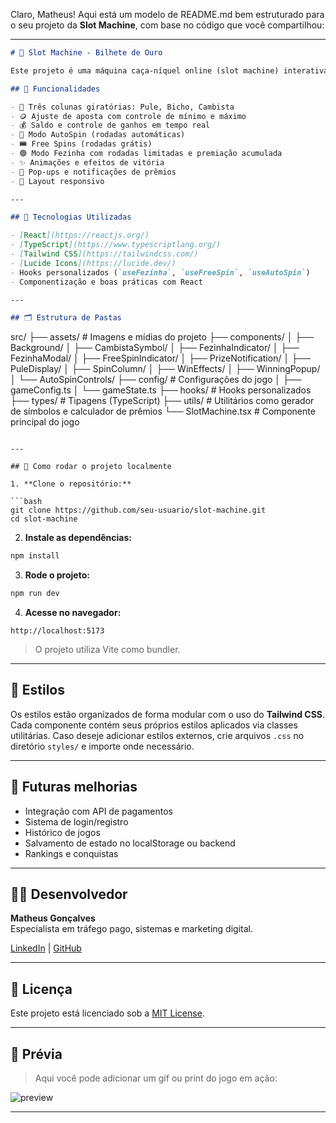 Claro, Matheus! Aqui está um modelo de README.md bem estruturado para o seu projeto da **Slot Machine**, com base no código que você compartilhou:

---

```markdown
# 🎰 Slot Machine - Bilhete de Ouro

Este projeto é uma máquina caça-níquel online (slot machine) interativa desenvolvida em **React**. O jogo simula uma experiência divertida com colunas animadas, modo de rodadas grátis, modo especial "Fezinha", controle de apostas, efeitos de vitória e muito mais!

## 🚀 Funcionalidades

- 🎡 Três colunas giratórias: Pule, Bicho, Cambista
- 🪙 Ajuste de aposta com controle de mínimo e máximo
- 💰 Saldo e controle de ganhos em tempo real
- 🔁 Modo AutoSpin (rodadas automáticas)
- 🎟️ Free Spins (rodadas grátis)
- 🟢 Modo Fezinha com rodadas limitadas e premiação acumulada
- ✨ Animações e efeitos de vitória
- 📣 Pop-ups e notificações de prêmios
- 📱 Layout responsivo

---

## 🧠 Tecnologias Utilizadas

- [React](https://reactjs.org/)
- [TypeScript](https://www.typescriptlang.org/)
- [Tailwind CSS](https://tailwindcss.com/)
- [Lucide Icons](https://lucide.dev/)
- Hooks personalizados (`useFezinha`, `useFreeSpin`, `useAutoSpin`)
- Componentização e boas práticas com React

---

## 🗂️ Estrutura de Pastas

```
src/
├── assets/                # Imagens e mídias do projeto
├── components/
│   ├── Background/
│   ├── CambistaSymbol/
│   ├── FezinhaIndicator/
│   ├── FezinhaModal/
│   ├── FreeSpinIndicator/
│   ├── PrizeNotification/
│   ├── PuleDisplay/
│   ├── SpinColumn/
│   ├── WinEffects/
│   ├── WinningPopup/
│   └── AutoSpinControls/
├── config/                # Configurações do jogo
│   ├── gameConfig.ts
│   └── gameState.ts
├── hooks/                 # Hooks personalizados
├── types/                 # Tipagens (TypeScript)
├── utils/                 # Utilitários como gerador de símbolos e calculador de prêmios
└── SlotMachine.tsx        # Componente principal do jogo
```

---

## 🧪 Como rodar o projeto localmente

1. **Clone o repositório:**

```bash
git clone https://github.com/seu-usuario/slot-machine.git
cd slot-machine
```

2. **Instale as dependências:**

```bash
npm install
```

3. **Rode o projeto:**

```bash
npm run dev
```

4. **Acesse no navegador:**

```
http://localhost:5173
```

> O projeto utiliza Vite como bundler.

---

## 🎨 Estilos

Os estilos estão organizados de forma modular com o uso do **Tailwind CSS**. Cada componente contém seus próprios estilos aplicados via classes utilitárias. Caso deseje adicionar estilos externos, crie arquivos `.css` no diretório `styles/` e importe onde necessário.

---

## 🔧 Futuras melhorias

- Integração com API de pagamentos
- Sistema de login/registro
- Histórico de jogos
- Salvamento de estado no localStorage ou backend
- Rankings e conquistas

---

## 👨‍💻 Desenvolvedor

**Matheus Gonçalves**  
Especialista em tráfego pago, sistemas e marketing digital.

[LinkedIn](https://www.linkedin.com/in/matheus-gonçalves-578b4714b/) | [GitHub](https://github.com/Matheus-Dev-Souza/)

---

## 📄 Licença

Este projeto está licenciado sob a [MIT License](LICENSE).

---

## 📸 Prévia

> Aqui você pode adicionar um gif ou print do jogo em ação:

![preview](./assets/preview.gif)

---

```